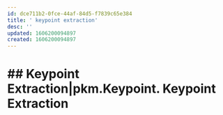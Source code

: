 ```yaml
---
id: dce711b2-0fce-44af-84d5-f7839c65e384
title: ' keypoint extraction'
desc: ''
updated: 1606200094897
created: 1606200094897
---
```

# ## Keypoint Extraction|pkm.Keypoint. Keypoint Extraction

